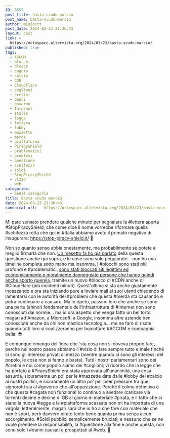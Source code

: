 ```yaml
---
ID: 3557
post_title: basta scudo marcio
post_name: basta-scudo-marcio
author: minioctt
post_date: 2024-03-23 21:36:43
layout: post
link: >
  https://octospacc.altervista.org/2024/03/23/basta-scudo-marcio/
published: true
tags:
  - AGCOM
  - blocchi
  - blocco
  - cagata
  - calcio
  - CDN
  - CloudFlare
  - coglioni
  - cretini
  - danni
  - governo
  - Internet
  - Italia
  - legge
  - lettera
  - lobby
  - mazzette
  - merda
  - piattaforma
  - PiracyShield
  - problematici
  - problemi
  - questione
  - schifezza
  - soldi
  - StopPiracyShield
  - vizio
  - web
categories:
  - Senza categoria
title: basta scudo marcio
date: 2024-03-23 21:36:43
canonical_url:   https://octospacc.altervista.org/2024/03/23/basta-scudo-marcio/
---
```

<!-- wp:paragraph -->
<p>Mi pare sensato prendere qualche minuto per segnalare la #lettera aperta #StopPiracyShield, che come dice il nome vorrebbe riformare quella #schifezza rotta che qui in #Italia abbiamo avuto il primato negativo di inaugurare: <a href="https://stop-piracy-shield.it/">https://stop-piracy-shield.it/</a> 🤕</p>
<!-- /wp:paragraph -->

<!-- wp:paragraph -->
<p>Non so quanto senso abbia onestamente, ma probabilmente se potete è meglio firmarla che non. <a href="https://octospacc.altervista.org/2024/02/15/piracy-shield-more-like-menacing-thing/">Un mesetto fa ho già parlato</a> della questa questione anche qui sopra, e le cose sono solo peggiorate... non ho una timeline completa sotto mano ma insomma, i #blocchi sono stati più profondi e #problematici, <a href="https://t.me/ignuranza/1992">sono stati bloccati siti legittimi ed economicamente e moralmente danneggiate persone che hanno quindi anche sporto querela</a>, tramite un nuovo #blocco di #CDN anche di #CloudFlare (più incidenti minori). Quest'ultima si sta anche giustamente incazzando e ora sta iniziando pure a inviare mail ai suoi utenti chiedendo di lamentarsi con le autorità dei #problemi che questa #merda sta causando e potrà continuare a causare. Ma io ripeto, passino loro che anche se sono una parte (ahinoi) fondamentale dell'infrastruttura di #Internet non sono conosciuti dai normie... ma io ora aspetto che venga fatto un bel torto magari ad Amazon, a Microsoft, a Google, insomma altre aziende ben conosciute anche da chi non mastica tecnologia... me ne farò di risate quando tutti loro si coalizzeranno per boicottare #AGCOM e compagnia bella! 😍</p>
<!-- /wp:paragraph -->

<!-- wp:paragraph -->
<p>E comunque rimango dell'idea che 'sta cosa non si doveva proprio fare, perché nel nostro paese abbiamo il #vizio di fare sempre tutto e male finché ci sono gli interessi privati di mezzo (mentre quando ci sono gli interessi del popolo, le cose non si fanno e basta). Tutti i nostri parlamentari sono dei #cretini e noi come popolo siamo dei #coglioni; vi ricordo che la legge che ha portato a #PiracyShield era stata approvata all'unanimità, una cosa assurda, sicuramente un po' per le #mazzette date dalle #lobby del #calcio ai nostri politici, e sicuramente un altro po' per peer pressure tra quei signorotti sia al #governo che all'opposizione. Perché il colmo definitivo è che questa #cagata non funziona! Io continuo a seedare (caricare via torrent) decine e decine di GB al giorno di materiale #pirata, e il fatto che ci siano la nuova #legge e la #piattaforma scassata non mi ha impattata di una virgola; letteralmente, magari sarà che io ho a che fare con materiale che non è sport, però davvero pirato tanto bene quanto prima senza alcun accorgimento. #Soldi pubblici semplicemente bruciati, e nessuno che se ne vuole prendere la responsabilità, la #questione alla fine è anche questa, non sono solo i #danni causati e prospettati al #web. 🤮</p>
<!-- /wp:paragraph -->